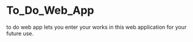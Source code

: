 # To_Do_Web_App
to do web app lets you enter your works in this web application for your future use.
